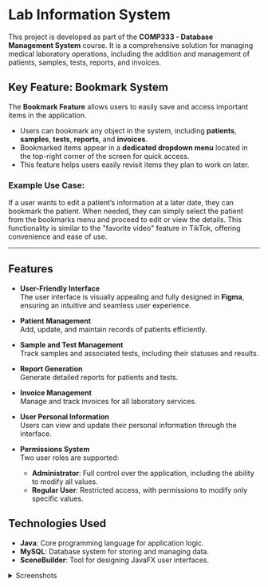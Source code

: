 # Lab Information System

This project is developed as part of the **COMP333 - Database Management System** course. It is a comprehensive solution for managing medical laboratory operations, including the addition and management of patients, samples, tests, reports, and invoices.

## Key Feature: Bookmark System  

The **Bookmark Feature** allows users to easily save and access important items in the application.  

- Users can bookmark any object in the system, including **patients**, **samples**, **tests**, **reports**, and **invoices**.  
- Bookmarked items appear in a **dedicated dropdown menu** located in the top-right corner of the screen for quick access.  
- This feature helps users easily revisit items they plan to work on later.  

### Example Use Case:
If a user wants to edit a patient’s information at a later date, they can bookmark the patient. When needed, they can simply select the patient from the bookmarks menu and proceed to edit or view the details. This functionality is similar to the "favorite video" feature in TikTok, offering convenience and ease of use.  

---

## Features

- **User-Friendly Interface**  
  The user interface is visually appealing and fully designed in **Figma**, ensuring an intuitive and seamless user experience.  

- **Patient Management**  
  Add, update, and maintain records of patients efficiently.  

- **Sample and Test Management**  
  Track samples and associated tests, including their statuses and results.  

- **Report Generation**  
  Generate detailed reports for patients and tests.  

- **Invoice Management**  
  Manage and track invoices for all laboratory services.

- **User Personal Information**  
  Users can view and update their personal information through the interface.

- **Permissions System**  
  Two user roles are supported:
  - **Administrator**: Full control over the application, including the ability to modify all values.
  - **Regular User**: Restricted access, with permissions to modify only specific values.

## Technologies Used

- **Java**: Core programming language for application logic.  
- **MySQL**: Database system for storing and managing data.  
- **SceneBuilder**: Tool for designing JavaFX user interfaces.

<details>
  <summary>Screenshots</summary>
  
1. Dashboard Screen
![Dashboard Screen](screenshots/Dashboard.png)
2. Patients
![Patients Screen](screenshots/Patients.png)
3. Patient Editor (Insert and Update)
![Patients Editor](screenshots/PatientEditor.png)
4. Patient Viewer
![Patient Viewer](screenshots/PatientViewer.png)
5. Sample Viewer
![Sample Viewer](screenshots/SampleViewer.png)
6. Test Viewer
![Test Viewer](screenshots/TestViewer.png)
7. Report Viewer
![Report Viewer](screenshots/ReportViewer.png)
9. Personal Info
![Personal Info](screenshots/personal_info.png)
    
## Installation and Setup

1. Clone this repository to your local machine.  
   ```bash
   git clone https://github.com/xdabdoub/Lab-Information-System
   ```
2. Add the charm-glisten-6.1.0 library to your project.
3. Launch the MySQL server on port 3306.
4. You're good to go now!
